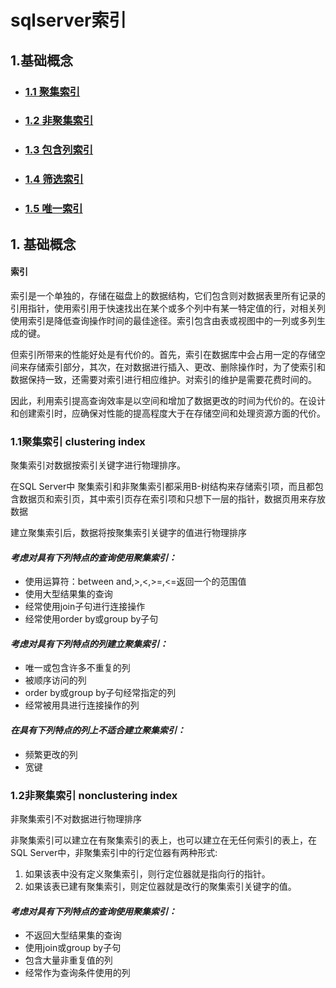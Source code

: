 # sqlserver索引
## 1.基础概念
* ### [1.1 聚集索引](#11聚集索引-clustering-index)
* ### [1.2 非聚集索引](#12非聚集索引-nonclustering-index)
* ### [1.3 包含列索引](#1.3)
* ### [1.4 筛选索引](#1.4)
* ### [1.5 唯一索引](#1.5)

## 1. 基础概念

#### 索引
索引是一个单独的，存储在磁盘上的数据结构，它们包含则对数据表里所有记录的引用指针，使用索引用于快速找出在某个或多个列中有某一特定值的行，对相关列使用索引是降低查询操作时间的最佳途径。索引包含由表或视图中的一列或多列生成的键。

但索引所带来的性能好处是有代价的。首先，索引在数据库中会占用一定的存储空间来存储索引部分，其次，在对数据进行插入、更改、删除操作时，为了使索引和数据保持一致，还需要对索引进行相应维护。对索引的维护是需要花费时间的。

因此，利用索引提高查询效率是以空间和增加了数据更改的时间为代价的。在设计和创建索引时，应确保对性能的提高程度大于在存储空间和处理资源方面的代价。

### 1.1聚集索引 clustering index

  聚集索引对数据按索引关键字进行物理排序。

  在SQL Server中 聚集索引和非聚集索引都采用B-树结构来存储索引项，而且都包含数据页和索引页，其中索引页存在索引项和只想下一层的指针，数据页用来存放数据

  建立聚集索引后，数据将按聚集索引关键字的值进行物理排序
  
#### *考虑对具有下列特点的查询使用聚集索引：*

* 使用运算符：between and,>,<,>=,<=返回一个的范围值
* 使用大型结果集的查询
* 经常使用join子句进行连接操作
* 经常使用order by或group by子句
#### *考虑对具有下列特点的列建立聚集索引：*
* 唯一或包含许多不重复的列
* 被顺序访问的列
* order by或group by子句经常指定的列
* 经常被用具进行连接操作的列
#### *在具有下列特点的列上不适合建立聚集索引：*
* 频繁更改的列
* 宽键

### 1.2非聚集索引 nonclustering index
  非聚集索引不对数据进行物理排序
 
  非聚集索引可以建立在有聚集索引的表上，也可以建立在无任何索引的表上，在SQL Server中，非聚集索引中的行定位器有两种形式:

1.  如果该表中没有定义聚集索引，则行定位器就是指向行的指针。
2.  如果该表已建有聚集索引，则定位器就是改行的聚集索引关键字的值。

#### *考虑对具有下列特点的查询使用聚集索引：*

* 不返回大型结果集的查询
* 使用join或group by子句
* 包含大量非重复值的列
* 经常作为查询条件使用的列


